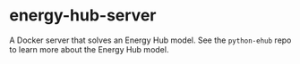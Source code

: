# energy-hub-server

A Docker server that solves an Energy Hub model.
See the `python-ehub` repo to learn more about the Energy Hub model.

